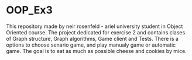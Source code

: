 # OOP_Ex3
This repository made by neir rosenfeld - ariel university student in Object Oriented course. The project dedicated for exercise 2 and contains clases of Graph structure, Graph algorithms, Game client and Tests. 
There is a options to choose senario game, and play manualy game or automatic game. 
The goal is to eat as much as possible cheese and cookies by mice.
